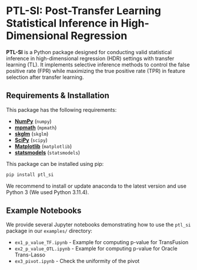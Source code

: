 # PTL-SI: Post-Transfer Learning Statistical Inference in High-Dimensional Regression
**PTL-SI** is a Python package designed for conducting valid statistical inference in high-dimensional regression (HDR) settings with transfer learning (TL). It implements selective inference methods to control the false positive rate (FPR) while maximizing the true positive rate (TPR) in feature selection after transfer learning.


## Requirements & Installation
This package has the following requirements:
- **[NumPy](https://numpy.org/doc/stable/)** (`numpy`)
- **[mpmath](https://mpmath.org/)** (`mpmath`)
- **[skglm](https://contrib.scikit-learn.org/skglm/)** (`skglm`)
- **[SciPy](https://docs.scipy.org/doc/)** (`scipy`)
- **[Matplotlib](https://matplotlib.org/)** (`matplotlib`)
- **[statsmodels](https://www.statsmodels.org/stable/index.html)** (`statsmodels`)


This package can be installed using pip:
```bash
pip install ptl_si
```

We recommend to install or update anaconda to the latest version and use Python 3 (We used Python 3.11.4).

## Example Notebooks
We provide several Jupyter notebooks demonstrating how to use the `ptl_si` package in our `examples/` directory:

  - `ex1_p_value_TF.ipynb` - Example for computing p-value for TransFusion
  - `ex2_p_value_OTL.ipynb` -  Example for computing p-value for Oracle Trans-Lasso
  - `ex3_pivot.ipynb` - Check the uniformity of the pivot
